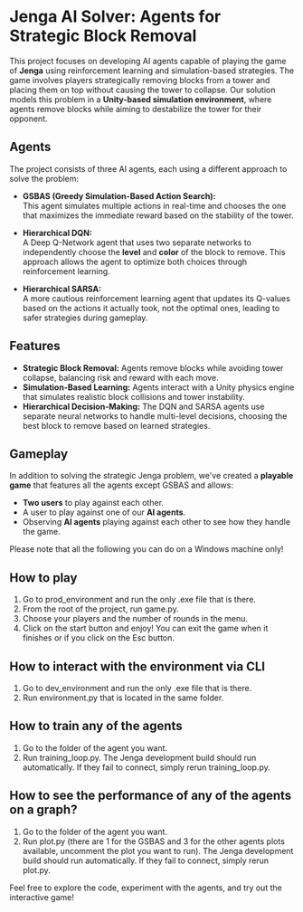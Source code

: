 # Jenga AI Solver: Agents for Strategic Block Removal

This project focuses on developing AI agents capable of playing the game of **Jenga** using reinforcement learning and simulation-based strategies. The game involves players strategically removing blocks from a tower and placing them on top without causing the tower to collapse. Our solution models this problem in a **Unity-based simulation environment**, where agents remove blocks while aiming to destabilize the tower for their opponent.

## Agents
The project consists of three AI agents, each using a different approach to solve the problem:

- **GSBAS (Greedy Simulation-Based Action Search):**  
  This agent simulates multiple actions in real-time and chooses the one that maximizes the immediate reward based on the stability of the tower.
  
- **Hierarchical DQN:**  
  A Deep Q-Network agent that uses two separate networks to independently choose the **level** and **color** of the block to remove. This approach allows the agent to optimize both choices through reinforcement learning.
  
- **Hierarchical SARSA:**  
  A more cautious reinforcement learning agent that updates its Q-values based on the actions it actually took, not the optimal ones, leading to safer strategies during gameplay.

## Features
- **Strategic Block Removal:** Agents remove blocks while avoiding tower collapse, balancing risk and reward with each move.
- **Simulation-Based Learning:** Agents interact with a Unity physics engine that simulates realistic block collisions and tower instability.
- **Hierarchical Decision-Making:** The DQN and SARSA agents use separate neural networks to handle multi-level decisions, choosing the best block to remove based on learned strategies.

## Gameplay
In addition to solving the strategic Jenga problem, we've created a **playable game** that features all the agents except GSBAS and allows:
- **Two users** to play against each other.
- A user to play against one of our **AI agents**.
- Observing **AI agents** playing against each other to see how they handle the game.

Please note that all the following you can do on a Windows machine only!

## How to play
1. Go to prod_environment and run the only .exe file that is there.
2. From the root of the project, run game.py.
3. Choose your players and the number of rounds in the menu.
4. Click on the start button and enjoy! You can exit the game when it finishes or if you click on the Esc button.

## How to interact with the environment via CLI
1. Go to dev_environment and run the only .exe file that is there.
2. Run environment.py that is located in the same folder.

## How to train any of the agents
1. Go to the folder of the agent you want.
2. Run training_loop.py. The Jenga development build should run automatically. If they fail to connect, simply rerun 
   training_loop.py.

## How to see the performance of any of the agents on a graph?
1. Go to the folder of the agent you want.
2. Run plot.py (there are 1 for the GSBAS and 3 for the other agents plots available, uncomment the plot you want to run). 
   The Jenga development build should run automatically. If they fail to connect, simply rerun plot.py.

Feel free to explore the code, experiment with the agents, and try out the interactive game!
